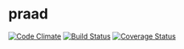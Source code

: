 praad
=====
[![Code Climate](https://codeclimate.com/github/deiwin/praad.png)](https://codeclimate.com/github/deiwin/praad) [![Build Status](https://travis-ci.org/deiwin/praad.svg)](https://travis-ci.org/deiwin/praad) [![Coverage Status](https://coveralls.io/repos/deiwin/praad/badge.png)](https://coveralls.io/r/deiwin/praad)
